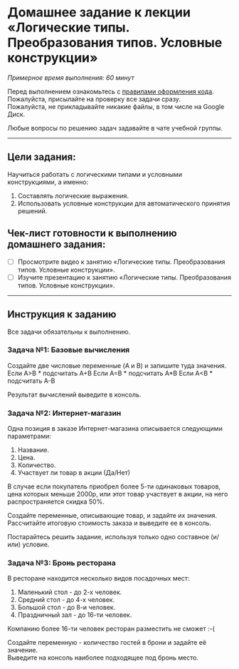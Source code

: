 # Домашнее задание к лекции «Логические типы. Преобразования типов. Условные конструкции»

_Примерное время выполнения: 60 минут_

Перед выполнением ознакомьтесь с [правилами оформления кода](https://github.com/netology-code/codestyle/blob/master/swift/README.md).  
Пожалуйста, присылайте на проверку все задачи сразу.  
Пожалуйста, не прикладывайте никакие файлы, в том числе на Google Диск.

Любые вопросы по решению задач задавайте в чате учебной группы.

_______
## Цели задания:

Научиться работать с логическими типами и условными конструкциями, а именно:
1. Составлять логические выражения.
2. Использовать условные конструкции для автоматического принятия решений.

## Чек-лист готовности к выполнению домашнего задания:

- [ ] Просмотрите видео к занятию «Логические типы. Преобразования типов. Условные конструкции».
- [ ] Изучите презентацию к занятию «Логические типы. Преобразования типов. Условные конструкции».

----------------------

## Инструкция к заданию
Все задачи обязательны к выполнению.

### Задача №1: Базовые вычисления

Создайте две числовые переменные (A и B) и запишите туда значения.
Если A>B * подсчитать A+B
Если A=B * подсчитать A*B
Если A<B * подсчитать A-B

Результат вычислений выведите в консоль.


### Задача №2: Интернет-магазин

Одна позиция в заказе Интернет-магазина описывается следующими параметрами:
1. Название.
2. Цена.
3. Количество.
4. Участвует ли товар в акции (Да/Нет)

В случае если покупатель приобрел более 5-ти одинаковых товаров, цена которых меньше 2000р, или этот товар участвует в акции, на него распространяется скидка 50%.

Создайте переменные, описывающие товар, и задайте их значения.  
Рассчитайте итоговую стоимость заказа и выведите ее в консоль.

Постарайтесь решить задание, используя только одно составное (и/или) условие.

### Задача №3: Бронь ресторана

В ресторане находится несколько видов посадочных мест:
1. Маленький стол - до 2-х человек.
2. Средний стол - до 4-х человек.
3. Большой стол - до 8-и человек.
4. Праздничный зал - до 16-ти человек.

Компанию более 16-ти человек ресторан разместить не сможет :-(

Создайте переменную - количество гостей в брони и задайте её значение.  
Выведите на консоль наиболее подходящее под бронь место.  
